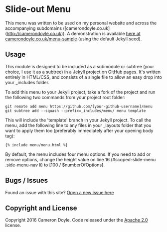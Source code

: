# Slide-out Menu

This menu was written to be used on my personal website and across the accompanying subdomains ([camerondoyle.co.uk] (http://camerondoyle.co.uk)). A demonstration is available [here at camerondoyle.co.uk/menu-sample](http://camerondoyle.co.uk/menu-sample) (using the default Jekyll seed).

## Usage

This module is designed to be included as a submodule or subtree (your choice, I use it as a subtree) in a Jekyll project on GitHub pages. It's written entirely in HTML/CSS, and consists of a single file to allow an easy drop into your _includes folder.

To add this menu to your Jekyll project, take a fork of the project and run the following two commands from your project root folder:

    git remote add menu https://github.com/[your-github-username]/menu
    git subtree add --squash --prefix=_includes/menu/ menu template

This will include the 'template' branch in your Jekyll project. To call the menu, add the following line to any files in your _layouts folder that you want to apply them too (preferably immediately after your opening body tag):

    {% include menu/menu.html %}

By default, the menu includes four menu options. If you need to add or remove options, change the height value on line 16 (#scoped-slide-menu .side-menu-nav li) to [100 / $numberOfOptions].

## Bugs / Issues

Found an issue with this site? [Open a new issue here](https://github.com/CameronD17/menu/issues)

## Copyright and License

Copyright 2016 Cameron Doyle. Code released under the [Apache 2.0](https://github.com/CameronD17/menu/blob/gh-pages/LICENSE) license.